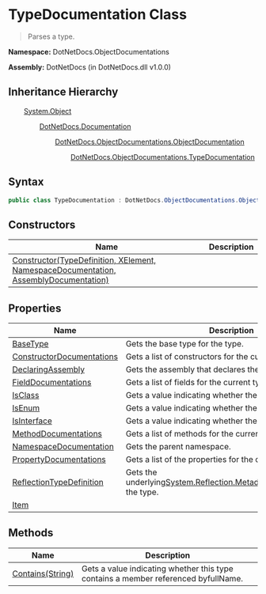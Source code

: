 # TypeDocumentation Class
> Parses a type.

**Namespace:** DotNetDocs.ObjectDocumentations

**Assembly:** DotNetDocs (in DotNetDocs.dll v1.0.0)
## Inheritance Hierarchy
&nbsp;&nbsp;&nbsp;&nbsp;&nbsp;&nbsp;&nbsp;&nbsp;[System.Object](https://www.google.com/search?q=System.Object&btnI=)

&nbsp;&nbsp;&nbsp;&nbsp;&nbsp;&nbsp;&nbsp;&nbsp;&nbsp;&nbsp;&nbsp;&nbsp;&nbsp;&nbsp;&nbsp;&nbsp;[DotNetDocs.Documentation](/docs/DotNetDocs/Documentation.md)

&nbsp;&nbsp;&nbsp;&nbsp;&nbsp;&nbsp;&nbsp;&nbsp;&nbsp;&nbsp;&nbsp;&nbsp;&nbsp;&nbsp;&nbsp;&nbsp;&nbsp;&nbsp;&nbsp;&nbsp;&nbsp;&nbsp;&nbsp;&nbsp;[DotNetDocs.ObjectDocumentations.ObjectDocumentation](/docs/DotNetDocs/ObjectDocumentations/ObjectDocumentation.md)

&nbsp;&nbsp;&nbsp;&nbsp;&nbsp;&nbsp;&nbsp;&nbsp;&nbsp;&nbsp;&nbsp;&nbsp;&nbsp;&nbsp;&nbsp;&nbsp;&nbsp;&nbsp;&nbsp;&nbsp;&nbsp;&nbsp;&nbsp;&nbsp;&nbsp;&nbsp;&nbsp;&nbsp;&nbsp;&nbsp;&nbsp;&nbsp;[DotNetDocs.ObjectDocumentations.TypeDocumentation](/docs/DotNetDocs/ObjectDocumentations/TypeDocumentation.md)

## Syntax
```csharp
public class TypeDocumentation : DotNetDocs.ObjectDocumentations.ObjectDocumentation, DotNetDocs.Mixins.Contracts.IContainerDocumentation, DotNetDocs.Mixins.Contracts.IDocumentation
```
## Constructors
|Name|Description|
|---|---|
|[Constructor(TypeDefinition, XElement, NamespaceDocumentation, AssemblyDocumentation)](/docs/DotNetDocs/ObjectDocumentations/TypeDocumentation/Constructors/Constructor_TypeDefinition%2c%20XElement%2c%20Namespa8233.md)||
## Properties
|Name|Description|
|---|---|
|[BaseType](/docs/DotNetDocs/ObjectDocumentations/TypeDocumentation/Properties/BaseType.md)|Gets the base type for the type.|
|[ConstructorDocumentations](/docs/DotNetDocs/ObjectDocumentations/TypeDocumentation/Properties/ConstructorDocumentations.md)|Gets a list of constructors for the current type.|
|[DeclaringAssembly](/docs/DotNetDocs/ObjectDocumentations/TypeDocumentation/Properties/DeclaringAssembly.md)|Gets the assembly that declares the current type.|
|[FieldDocumentations](/docs/DotNetDocs/ObjectDocumentations/TypeDocumentation/Properties/FieldDocumentations.md)|Gets a list of fields for the current type.|
|[IsClass](/docs/DotNetDocs/ObjectDocumentations/TypeDocumentation/Properties/IsClass.md)|Gets a value indicating whether the type is a class.|
|[IsEnum](/docs/DotNetDocs/ObjectDocumentations/TypeDocumentation/Properties/IsEnum.md)|Gets a value indicating whether the type is a enum.|
|[IsInterface](/docs/DotNetDocs/ObjectDocumentations/TypeDocumentation/Properties/IsInterface.md)|Gets a value indicating whether the type is an interface.|
|[MethodDocumentations](/docs/DotNetDocs/ObjectDocumentations/TypeDocumentation/Properties/MethodDocumentations.md)|Gets a list of methods for the current type.|
|[NamespaceDocumentation](/docs/DotNetDocs/ObjectDocumentations/TypeDocumentation/Properties/NamespaceDocumentation.md)|Gets the parent namespace.|
|[PropertyDocumentations](/docs/DotNetDocs/ObjectDocumentations/TypeDocumentation/Properties/PropertyDocumentations.md)|Gets a list of the properties for the current type.|
|[ReflectionTypeDefinition](/docs/DotNetDocs/ObjectDocumentations/TypeDocumentation/Properties/ReflectionTypeDefinition.md)|Gets the underlying[System.Reflection.Metadata.TypeDefinition](https://www.google.com/search?q=System.Reflection.Metadata.TypeDefinition&btnI=)for the type.|
|[Item](/docs/DotNetDocs/ObjectDocumentations/TypeDocumentation/Properties/Item.md)||
## Methods
|Name|Description|
|---|---|
|[Contains(String)](/docs/DotNetDocs/ObjectDocumentations/TypeDocumentation/Methods/Contains_String_.md)|Gets a value indicating whether this type contains a member referenced byfullName.|
